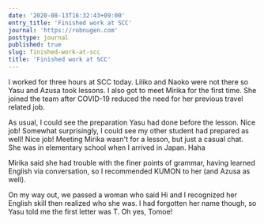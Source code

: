 ```yaml
---
date: '2020-08-13T16:32:43+09:00'
entry_title: 'Finished work at SCC'
journal: 'https://robnugen.com'
posttype: journal
published: true
slug: finished-work-at-scc
title: 'Finished work at SCC'
---
```


I worked for three hours at SCC today.  Liliko and Naoko were not there so Yasu and Azusa took lessons.  I also got to meet Mirika for the first time.  She joined the team after COVID-19 reduced the need for her previous travel related job.

As usual, I could see the preparation Yasu had done before the lesson.  Nice job!  Somewhat surprisingly, I could see my other student had prepared as well!  Nice job!  Meeting Mirika wasn't for a lesson, but just a casual chat.  She was in elementary school when I arrived in Japan. Haha

Mirika said she had trouble with the finer points of grammar, having learned English via conversation, so I recommended KUMON to her (and Azusa as well).

On my way out, we passed a woman who said Hi and I recognized her English skill then realized who she was. I had forgotten her name though, so Yasu told me the first letter was T.  Oh yes, Tomoe!
